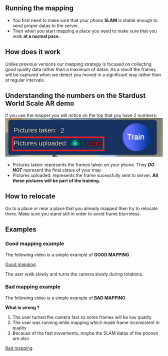 ## Running the mapping 
- You first need to make sure that your phone **SLAM** is stable enough to send proper datas to the server.
- Then when you start mapping a place you need to make sure that you walk **at a normal pace**.


## How does it work
Unlike previous versions our mapping strategy is focused on collecting good quality data rather than a maximum of datas.
As a result the frames will be captured when we detect you moved in a significant way rather than at regular intervals.

## Understanding the numbers on the Stardust World Scale AR demo

If you use the mapper you will notice on the top that you have 2 numbers:
![Picture taken](_img/pic_upload.png)
* Pictures taken: represents the frames taken on your phone. They __*DO NOT*__ represent the final status of your map
* Pictures uploaded: represents the frame sucessfully sent to server. __All these pictures will be part of the training.__

## How to relocate
Go to a place or near a place that you already mapped then try to relocate there. Make sure you stand still in order to avoid frame blurriness.

## Examples
### Good mapping example
The following video is a simple example of **GOOD MAPPING**.

[Good mapping](_videos/good_mapping.mp4  ':include :type=video')

The user walk slowly and turns the camera slowly during rotations. 

### Bad mapping example
The following video is a simple example of **BAD MAPPING**


**What is wrong ?**
1. The user turned the camera fast so some frames will be low quality
2. The user was running while mapping which made frame inconsistent in quality
3. Because of the fast movements, maybe the SLAM datas of the phones are also

[Bad mapping](_videos/bad_mapping.mp4 ':include :type=video')
